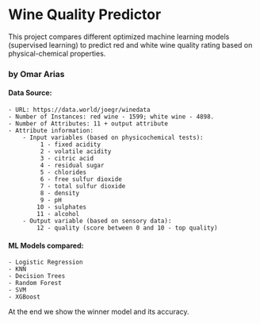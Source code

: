 # Wine Quality Predictor

This project compares different optimized machine learning models (supervised learning) to predict red and white wine quality rating based on physical-chemical properties.

### by Omar Arias

####  Data Source:
    - URL: https://data.world/joegr/winedata
    - Number of Instances: red wine - 1599; white wine - 4898.
    - Number of Attributes: 11 + output attribute
    - Attribute information:
        - Input variables (based on physicochemical tests):
             1 - fixed acidity
             2 - volatile acidity
             3 - citric acid
             4 - residual sugar
             5 - chlorides
             6 - free sulfur dioxide
             7 - total sulfur dioxide
             8 - density
             9 - pH
            10 - sulphates
            11 - alcohol
        - Output variable (based on sensory data):
            12 - quality (score between 0 and 10 - top quality)


#### ML Models compared:
    - Logistic Regression
    - KNN
    - Decision Trees
    - Random Forest
    - SVM
    - XGBoost

At the end we show the winner model and its accuracy.
